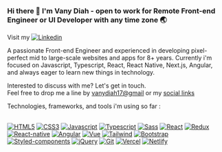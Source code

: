 ### Hi there 👋 I'm Vany Diah - open to work for Remote Front-end Engineer or UI Developer with any time zone 🌏

Visit my [![Linkedin](https://img.shields.io/badge/-LinkedIn-blue?style=flat&logo=Linkedin&logoColor=white&link=https://www.linkedin.com/in/vanydiah/)](https://www.linkedin.com/in/vanydiah/)

A passionate Front-end Engineer and experienced in developing pixel-perfect mid to large-scale websites and apps for 8+ years. Currently i'm focused on Javascript, Typescript, React, React Native, Next.js, Angular, and always eager to learn new things in technology.

Interested to discuss with me? Let's get in touch.<br />
Feel free to drop me a line by [vanydiah17@gmail](mailto:vanydiah17@gmail.com) or my [social links](https://vanydiah.carrd.co)

Technologies, frameworks, and tools i'm using so far : <br /> <br />

[![HTML5](https://img.shields.io/badge/HTML5-E34F26?style=for-the-badge&logo=html5&logoColor=white)]()
[![CSS3](https://img.shields.io/badge/CSS3-1572B6?style=for-the-badge&logo=css3&logoColor=white)]()
[![Javascript](https://img.shields.io/badge/JavaScript-323330?style=for-the-badge&logo=javascript&logoColor=F7DF1E)]()
[![Typescript](https://img.shields.io/badge/TypeScript-007ACC?style=for-the-badge&logo=typescript&logoColor=white)]()
[![Sass](https://img.shields.io/badge/Sass-CC6699?style=for-the-badge&logo=sass&logoColor=white)]()
[![React](https://img.shields.io/badge/React-20232A?style=for-the-badge&logo=react&logoColor=61DAFB)]()
[![Redux](https://img.shields.io/badge/Redux-593D88?style=for-the-badge&logo=redux&logoColor=white)]()
[![React-native](https://img.shields.io/badge/React_Native-20232A?style=for-the-badge&logo=react&logoColor=61DAFB)]()
[![Angular](https://img.shields.io/badge/Angular-DD0031?style=for-the-badge&logo=angular&logoColor=white)]()
[![Vue](https://img.shields.io/badge/Vue.js-35495E?style=for-the-badge&logo=vue.js&logoColor=4FC08D)]()
[![Tailwind](https://img.shields.io/badge/Tailwind_CSS-38B2AC?style=for-the-badge&logo=tailwind-css&logoColor=white)]()
[![Bootstrap](https://img.shields.io/badge/Bootstrap-563D7C?style=for-the-badge&logo=bootstrap&logoColor=white)]()
[![Styled-components](https://img.shields.io/badge/styled--components-DB7093?style=for-the-badge&logo=styled-components&logoColor=white)]()
[![jQuery](https://img.shields.io/badge/jQuery-0769AD?style=for-the-badge&logo=jquery&logoColor=white)]()
[![Git](https://img.shields.io/badge/GIT-E44C30?style=for-the-badge&logo=git&logoColor=white)]()
[![Vercel](https://img.shields.io/badge/Vercel-000000?style=for-the-badge&logo=vercel&logoColor=white)]()
[![Netlify](https://img.shields.io/badge/Netlify-00C7B7?style=for-the-badge&logo=netlify&logoColor=white)]()
[![]()]()
[![]()]()
[![]()]()
[![]()]()

<!--
**vanydiah/vanydiah** is a ✨ _special_ ✨ repository because its `README.md` (this file) appears on your GitHub profile.

Here are some ideas to get you started:

- 🔭 I’m currently working on ...
- 🌱 I’m currently learning ...
- 👯 I’m looking to collaborate on ...
- 🤔 I’m looking for help with ...
- 💬 Ask me about ...
- 📫 How to reach me: ...
- 😄 Pronouns: ...
- ⚡ Fun fact: ...
-->
